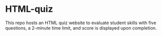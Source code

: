 # HTML-quiz
This repo hosts an HTML quiz website to evaluate student skills with five questions, a 2-minute time limit, and score is displayed upon completion.
